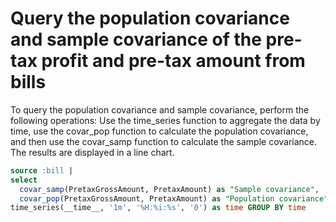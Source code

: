 # Query the population covariance and sample covariance of the pre-tax profit and pre-tax amount from bills

To query the population covariance and sample covariance, perform the following operations:
Use the time_series function to aggregate the data by time, use the covar_pop function to calculate the population covariance, and then use the covar_samp function to calculate the sample covariance.
The results are displayed in a line chart.

```SQL
source :bill |
select
  covar_samp(PretaxGrossAmount, PretaxAmount) as "Sample covariance",
  covar_pop(PretaxGrossAmount, PretaxAmount) as "Population covariance" ,
time_series(__time__, '1m', '%H:%i:%s', '0') as time GROUP BY time
```
